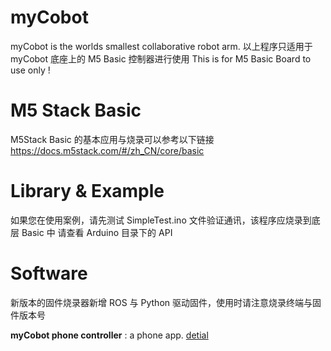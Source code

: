 # myCobot

myCobot is the worlds smallest collaborative robot arm.
以上程序只适用于 myCobot 底座上的 M5 Basic 控制器进行使用
This is for M5 Basic Board to use only !

# M5 Stack Basic

M5Stack Basic 的基本应用与烧录可以参考以下链接
https://docs.m5stack.com/#/zh_CN/core/basic

# Library & Example

如果您在使用案例，请先测试 SimpleTest.ino 文件验证通讯，该程序应烧录到底层 Basic 中
请查看 Arduino 目录下的 API

# Software

新版本的固件烧录器新增 ROS 与 Python 驱动固件，使用时请注意烧录终端与固件版本号

**myCobot phone controller** : a phone app. [detial](https://github.com/elephantrobotics/myCobot/tree/main/Software/phone%20controller)
